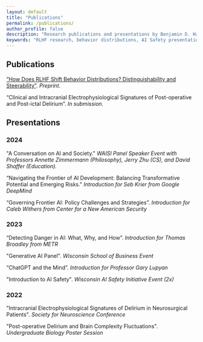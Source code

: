 ```yaml
---
layout: default
title: "Publications"
permalink: /publications/
author_profile: false
description: "Research publications and presentations by Benjamin D. Hayum on AI Safety, RLHF behavior distribution analysis, machine learning interpretability, and neurological studies"
keywords: "RLHF research, behavior distributions, AI Safety presentations, machine learning publications, delirium studies, neuroscience research, academic talks, AI policy, AI governance, Google DeepMind, METR, WAISI events, computer science research, University of Wisconsin-Madison"
---
```

## Publications

[“How Does RLHF Shift Behavior Distributions? Distinguishability and Steerability”](https://openreview.net/forum?id=Hbbus5IOYt&referrer=%5Bthe%20profile%20of%20Yixuan%20Li%5D(%2Fprofile%3Fid%3D~Yixuan_Li1)). *Preprint.*

“Clinical and Intracranial Electrophysiological Signatures of Post-operative and Post-ictal Delirium”. *In submission.*

## Presentations


### 2024

"A Conversation on AI and Society." *WAISI Panel Speaker Event with Professors Annette Zimmermann (Philosophy), Jerry Zhu (CS), and David Shaffer (Education).*

“Navigating the Frontier of AI Development: Balancing Transformative Potential and Emerging Risks." *Introduction for Seb Krier from Google DeepMind*

“Governing Frontier AI: Policy Challenges and Strategies”. *Introduction for Caleb Withers from Center for a New American Security*


### 2023

“Detecting Danger in AI: What, Why, and How”. *Introduction for Thomas Broadley from METR*

"Generative AI Panel". *Wisconsin School of Business Event*

“ChatGPT and the Mind”. *Introduction for Professor Gary Lupyan*

"Introduction to AI Safety". *Wisconsin AI Safety Initiative Event (2x)*


### 2022

"Intracranial Electrophysiological Signatures of Delirium in Neurosurgical Patients". *Society for Neuroscience Conference*

"Post-operative Delirium and Brain Complexity Fluctuations". *Undergraduate Biology Poster Session*